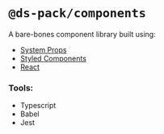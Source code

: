 # `@ds-pack/components`

A bare-bones component library built using:

- [System Props](https://system-props.com/)
- [Styled Components](https://styled-components.com/)
- [React](https://reactjs.org/)

### Tools:

- Typescript
- Babel
- Jest
